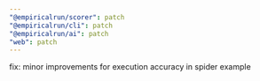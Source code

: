 ```yaml
---
"@empiricalrun/scorer": patch
"@empiricalrun/cli": patch
"@empiricalrun/ai": patch
"web": patch
---
```


fix: minor improvements for execution accuracy in spider example
